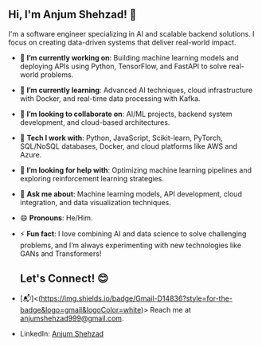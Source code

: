## **Hi, I'm Anjum Shehzad!** 👋 

I'm a software engineer specializing in AI and scalable backend solutions. I focus on creating data-driven systems that deliver real-world impact.

- 🔭 **I’m currently working on**: Building machine learning models and deploying APIs using Python, TensorFlow, and FastAPI to solve real-world problems.
- 🌱 **I’m currently learning**: Advanced AI techniques, cloud infrastructure with Docker, and real-time data processing with Kafka.
- 👯 **I’m looking to collaborate on**: AI/ML projects, backend system development, and cloud-based architectures.
- 🧠 **Tech I work with**: Python, JavaScript, Scikit-learn, PyTorch, SQL/NoSQL databases, Docker, and cloud platforms like AWS and Azure.
- 🤔 **I’m looking for help with**: Optimizing machine learning pipelines and exploring reinforcement learning strategies.
- 💬 **Ask me about**: Machine learning models, API development, cloud integration, and data visualization techniques.
- 😄 **Pronouns**: He/Him.
- ⚡ **Fun fact**: I love combining AI and data science to solve challenging problems, and I’m always experimenting with new technologies like GANs and Transformers!

  ## Let's Connect! 😊
  
- [📬]<(https://img.shields.io/badge/Gmail-D14836?style=for-the-badge&logo=gmail&logoColor=white)> Reach me at anjumshehzad999@gmail.com.
- LinkedIn: [Anjum Shehzad](https://www.linkedin.com/in/anjum-shehzad)




